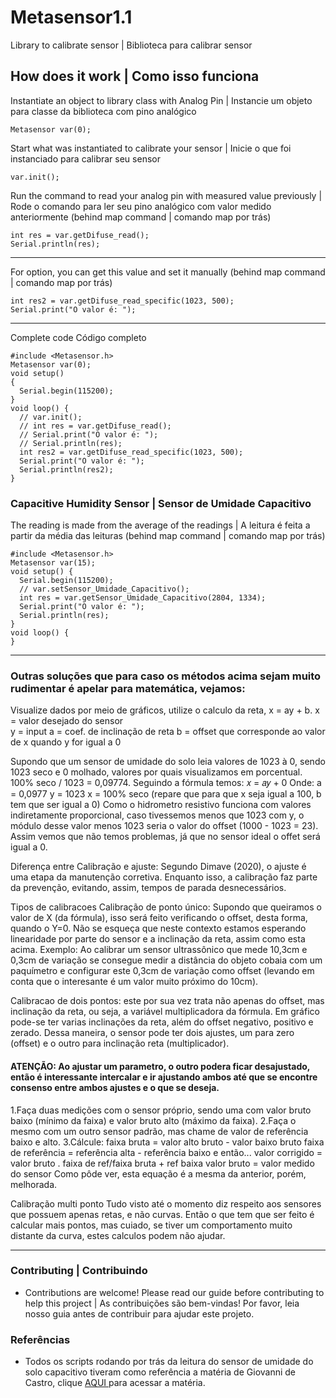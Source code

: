 # Metasensor1.1
Library to calibrate sensor | Biblioteca para calibrar sensor

## How does it work | Como isso funciona
Instantiate an object to library class with Analog Pin | Instancie um objeto para classe da biblioteca com pino analógico
```
Metasensor var(0);
```

Start what was instantiated to calibrate your sensor | Inicie o que foi instanciado para calibrar seu sensor
```
var.init();
```

Run the command to read your analog pin with measured value previously | Rode o comando para ler seu pino analógico com valor medido anteriormente (behind map command | comando map por trás)
```
int res = var.getDifuse_read();
Serial.println(res);
```
-----------------------------------------------
For option, you can get this value and set it manually (behind map command | comando map por trás)
```
int res2 = var.getDifuse_read_specific(1023, 500);
Serial.print("O valor é: ");
```
-----------------------------------------------
Complete code Código completo
```
#include <Metasensor.h>
Metasensor var(0);
void setup() 
{
  Serial.begin(115200);
}
void loop() {
  // var.init();
  // int res = var.getDifuse_read();
  // Serial.print("O valor é: ");
  // Serial.println(res);
  int res2 = var.getDifuse_read_specific(1023, 500);
  Serial.print("O valor é: ");
  Serial.println(res2);  
}
```

### Capacitive Humidity Sensor | Sensor de Umidade Capacitivo
The reading is made from the average of the readings | A leitura é feita a partir da média das leituras (behind map command | comando map por trás)
```
#include <Metasensor.h>
Metasensor var(15);
void setup() {
  Serial.begin(115200);  
  // var.setSensor_Umidade_Capacitivo();
  int res = var.getSensor_Umidade_Capacitivo(2804, 1334);
  Serial.print("O valor é: ");
  Serial.println(res);   
}
void loop() {
}
```
-----------------------------------------------
### Outras soluções que para caso os métodos acima sejam muito rudimentar é apelar para matemática, vejamos:
Visualize dados por meio de gráficos, utilize o calculo da reta, x = ay + b.
x = valor desejado do sensor  
y = input
a = coef. de inclinação de reta
b = offset que corresponde ao valor de x quando y for igual a 0

Supondo que um sensor de umidade do solo leia valores de 1023 à 0, sendo 1023 seco e 0 molhado, valores por quais visualizamos em porcentual.
100% seco / 1023 = 0,09774.
Seguindo a fórmula temos:
𝑥 = 𝑎𝑦 + 0
Onde:
a = 0,0977
y = 1023
x = 100% seco (repare que para que x seja igual a 100, b tem que ser igual a 0)
Como o hidrometro resistivo funciona com valores indiretamente proporcional, caso tivessemos menos que 1023 com y, o módulo desse valor menos 1023 seria o valor do offset (1000 - 1023 = 23).
Assim vemos que não temos problemas, já que no sensor ideal o offet será igual a 0.

Diferença entre Calibração e ajuste: Segundo Dimave (2020), o ajuste é uma etapa da manutenção corretiva. Enquanto isso, a calibração faz parte da prevenção, evitando, assim, tempos de parada desnecessários.

Tipos de calibracoes
Calibração de ponto único: Supondo que queiramos o valor de X (da fórmula), isso será feito verificando o offset, desta forma, quando o Y=0.
Não se esqueça que neste contexto estamos esperando linearidade por parte do sensor e a inclinação da reta, assim como esta acima.
Exemplo: Ao calibrar um sensor ultrassônico que mede 10,3cm e 0,3cm de variação se consegue medir a distância do objeto cobaia com um paquímetro e configurar este 0,3cm de variação como offset (levando em conta que o interesante é um valor muito próximo do 10cm).

Calibracao de dois pontos: este por sua vez trata não apenas do offset, mas inclinação da reta, ou seja, a variável multiplicadora da fórmula.
Em gráfico pode-se ter varias inclinações da reta, além do offset negativo, positivo e zerado.
Dessa maneira, o sensor pode ter dois ajustes, um para zero (offset) e o outro para inclinação reta (multiplicador).
#### ATENÇÃO: Ao ajustar um parametro, o outro podera ficar desajustado, então é interessante intercalar e ir ajustando ambos até que se encontre consenso entre ambos ajustes e o que se deseja.

1.Faça duas medições com o sensor próprio, sendo uma com valor bruto baixo (mínimo da faixa) e valor bruto alto (máximo da faixa).
2.Faça o mesmo com um outro sensor padrão, mas chame de valor de referência baixo e alto.
3.Cálcule:
	faixa bruta = valor alto bruto - valor baixo bruto
	faixa de referência = referência alta - referência baixo
e então...
	valor corrigido = valor bruto . faixa de ref/faixa bruta + ref baixa
	valor bruto = valor medido do sensor
Como pôde ver, esta equação é a mesma da anterior, porém, melhorada.

Calibração multi ponto
Tudo visto até o momento diz respeito aos sensores que possuem apenas retas, e não curvas.
Então o que tem que ser feito é calcular mais pontos, mas cuiado, se tiver um comportamento muito distante da curva, estes calculos podem não ajudar.

-----------------------------------------------

### Contributing | Contribuindo
* Contributions are welcome! Please read our guide before contributing to help this project | As contribuições são bem-vindas! Por favor, leia nosso guia antes de contribuir para ajudar este projeto.
### Referências
* Todos os scripts rodando por trás da leitura do sensor de umidade do solo capacitivo tiveram como referência a matéria de Giovanni de Castro, clique <a href="https://www.robocore.net/tutoriais/leitura-umidade-solo"> AQUI </a> para acessar a matéria.

